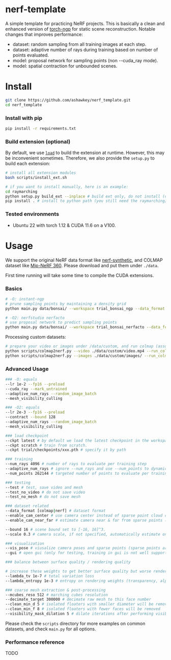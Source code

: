 # nerf-template

A simple template for practicing NeRF projects.
This is basically a clean and enhanced version of [torch-ngp](https://github.com/ashawkey/torch-ngp) for static scene reconstruction.
Notable changes that improves performance:
* dataset: random sampling from all training images at each step.
* dataset: adaptive number of rays during training based on number of points evaluated.
* model: proposal network for sampling points (non --cuda_ray mode).
* model: spatial contraction for unbounded scenes.


# Install

```bash
git clone https://github.com/ashawkey/nerf_template.git
cd nerf_template
```

### Install with pip
```bash
pip install -r requirements.txt
```

### Build extension (optional)
By default, we use [`load`](https://pytorch.org/docs/stable/cpp_extension.html#torch.utils.cpp_extension.load) to build the extension at runtime.
However, this may be inconvenient sometimes.
Therefore, we also provide the `setup.py` to build each extension:
```bash
# install all extension modules
bash scripts/install_ext.sh

# if you want to install manually, here is an example:
cd raymarching
python setup.py build_ext --inplace # build ext only, do not install (only can be used in the parent directory)
pip install . # install to python path (you still need the raymarching/ folder, since this only install the built extension.)
```

### Tested environments
* Ubuntu 22 with torch 1.12 & CUDA 11.6 on a V100.

# Usage

We support the original NeRF data format like [nerf-synthetic](https://drive.google.com/drive/folders/128yBriW1IG_3NJ5Rp7APSTZsJqdJdfc1), and COLMAP dataset like [Mip-NeRF 360](http://storage.googleapis.com/gresearch/refraw360/360_v2.zip).
Please download and put them under `./data`.

First time running will take some time to compile the CUDA extensions.

### Basics
```bash
# -O: instant-ngp
# prune sampling points by maintaining a density grid
python main.py data/bonsai/ --workspace trial_bonsai_ngp --data_format colmap --enable_cam_center --enable_cam_near_far --downscale 4 -O --bound 8

# -O2: nerfstudio nerfacto
# use proposal network to predict sampling points
python main.py data/bonsai/ --workspace trial_bonsai_nerfacto --data_format colmap --enable_cam_center --enable_cam_near_far --downscale 4 -O2
```

Processing custom datasets:
```bash
# prepare your video or images under /data/custom, and run colmap (assumed installed):
python scripts/colmap2nerf.py --video ./data/custom/video.mp4 --run_colmap # if use video
python scripts/colmap2nerf.py --images ./data/custom/images/ --run_colmap # if use images
```

### Advanced Usage
```bash
### -O: equals
--lr 1e-2 --fp16 --preload
--cuda_ray --mark_untrained
--adaptive_num_rays --random_image_batch
--mesh_visibility_culling

### -O2: equals
--lr 2e-3 --fp16 --preload
--contract --bound 128
--adaptive_num_rays --random_image_batch 
--mesh_visibility_culling

### load checkpoint
--ckpt latest # by default we load the latest checkpoint in the workspace
--ckpt scratch # train from scratch.
--ckpt trial/checkpoints/xxx.pth # specify it by path

### training
--num_rays 4096 # number of rays to evaluate per training step
--adaptive_num_rays # ignore --num_rays and use --num_points to dynamically adjust number of rays.
--num_points 262144 # targeted number of points to evaluate per training step (to adjust num_rays)

### testing
--test # test, save video and mesh
--test_no_video # do not save video
--test_no_mesh # do not save mesh

### dataset related
--data_format [colmap|nerf] # dataset format
--enable_cam_center # use camera center instead of sparse point cloud center as the scene center (colmap dataset only) (only for 360-degree captured datasets, do not use this for forward-facing datasets!)
--enable_cam_near_far # estimate camera near & far from sparse points (colmap dataset only)

--bound 16 # scene bound set to [-16, 16]^3.
--scale 0.3 # camera scale, if not specified, automatically estimate one based on camera positions.

### visualization 
--vis_pose # viusalize camera poses and sparse points (sparse points are colmap dataset only)
--gui # open gui (only for testing, training in gui is not well supported!)

### balance between surface quality / rendering quality

# increase these weights to get better surface quality but worse rendering quality
--lambda_tv 1e-7 # total variation loss
--lambda_entropy 1e-3 # entropy on rendering weights (transparency, alpha), encourage them to be either 0 or 1

### coarse mesh extraction & post-processing
--mcubes_reso 512 # marching cubes resolution
--decimate_target 300000 # decimate raw mesh to this face number
--clean_min_d 5 # isolated floaters with smaller diameter will be removed
--clean_min_f 8 # isolated floaters with fewer faces will be removed
--visibility_mask_dilation 5 # dilate iterations after performing visibility face culling
```

Please check the `scripts` directory for more examples on common datasets, and check `main.py` for all options.

### Performance reference 
TODO
